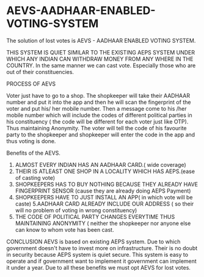 # AEVS-AADHAAR-ENABLED-VOTING-SYSTEM

The solution of lost votes is 
AEVS - AADHAAR ENABLED VOTING SYSTEM.

THIS SYSTEM IS QUIET SIMILAR TO THE EXISTING AEPS SYSTEM UNDER WHICH ANY INDIAN CAN 
WITHDRAW MONEY FROM ANY WHERE IN THE COUNTRY. In the same manner we can cast vote. 
Especially those who are out of their constituencies.

PROCESS OF AEVS

Voter just have to go to a shop. The shopkeeper will take their AADHAAR number and put it into the 
app and then he will scan the fingerprint of the voter and put his/ her mobile number. Then a message 
come to his /her mobile number which will include the codes of different political parties in his 
constituency ( the code will be different for each voter just like OTP). Thus maintaining Anonymity. The 
voter will tell the code of his favourite party to the shopkeeper and shopkeeper will enter the code in 
the app and thus voting is done.

Benefits of the AEVS.
1. ALMOST EVERY INDIAN HAS AN AADHAAR CARD.( wide coverage)
2. THEIR IS ATLEAST ONE SHOP IN A LOCALITY WHICH HAS AEPS.(ease of casting vote)
3. SHOPKEEPERS HAS TO BUY NOTHING BECAUSE THEY ALREADY HAVE FINGERPRINT
 SENSOR (cause they are already doing AEPS Payment)
4. SHOPKEEPERS HAVE TO JUST INSTALL AN APP( in which vote will be caste)
5.AADHAAR CARD ALREADY INCLUDE OUR ADDRESS ( so their will no problem of voting in wrong 
constituency) 
6. THE CODE OF POLITICAL PARTY CHANGES EVERYTIME THUS MAINTAINING ANONYMITY ( neither the 
shopkeeper nor anyone else can know to whom vote has been cast.

CONCLUSION
AEVS is based on existing AEPS system. Due to which government doesn't have to invest more on 
infrastructure. Their is no doubt in security because AEPS system is quiet secure. This system is easy to 
operate and if government want to implement it government can implement it under a year. Due to all 
these benefits we must opt AEVS for lost votes.
